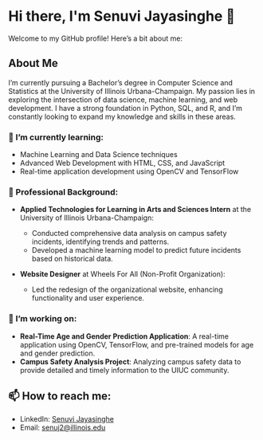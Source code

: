 # Hi there, I'm Senuvi Jayasinghe 👋

Welcome to my GitHub profile! Here’s a bit about me:

## About Me

I’m currently pursuing a Bachelor’s degree in Computer Science and Statistics at the University of Illinois Urbana-Champaign. My passion lies in exploring the intersection of data science, machine learning, and web development. I have a strong foundation in Python, SQL, and R, and I’m constantly looking to expand my knowledge and skills in these areas.

### 🌱 I’m currently learning:
- Machine Learning and Data Science techniques
- Advanced Web Development with HTML, CSS, and JavaScript
- Real-time application development using OpenCV and TensorFlow

### 💼 Professional Background:
- **Applied Technologies for Learning in Arts and Sciences Intern** at the University of Illinois Urbana-Champaign:
  - Conducted comprehensive data analysis on campus safety incidents, identifying trends and patterns.
  - Developed a machine learning model to predict future incidents based on historical data.

- **Website Designer** at Wheels For All (Non-Profit Organization):
  - Led the redesign of the organizational website, enhancing functionality and user experience.

### 🔭 I’m working on:
- **Real-Time Age and Gender Prediction Application**: A real-time application using OpenCV, TensorFlow, and pre-trained models for age and gender prediction.
- **Campus Safety Analysis Project**: Analyzing campus safety data to provide detailed and timely information to the UIUC community.

## 📫 How to reach me:
- LinkedIn: [Senuvi Jayasinghe](https://www.linkedin.com/in/senuvi-jayasinghe-b537221a0)
- Email: [senuj2@illinois.edu](mailto:senuj2@illinois.edu)

